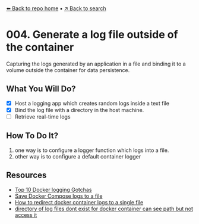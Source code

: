 [⬅️ Back to repo home](https://github.com/Blankscreen-exe/docker-practice) ▪️ [↗️ Back to search](https://blankscreen-exe.github.io/docker-practice/)

# 004. Generate a log file outside of the container

Capturing the logs generated by an application in a file and binding it to a volume outside the container for data persistence.

## What You Will Do?

- [x] Host a logging app which creates random logs inside a text file
- [x] Bind the log file with a directory in the host machine.
- [ ] Retrieve real-time logs

## How To Do It?

1. one way is to configure a logger function which logs into a file.
2. other way is to configure a default container logger

## Resources

- [Top 10 Docker logging Gotchas](https://sematext.com/blog/top-10-docker-logging-gotchas/)
- [Save Docker Compose logs to a file](https://stackoverflow.com/questions/35414495/save-docker-compose-logs-to-a-file)
- [How to redirect docker container logs to a single file](https://stackoverflow.com/questions/41144589/how-to-redirect-docker-container-logs-to-a-single-file)
- [directory of log files dont exist for docker container can see path but not access it](https://stackoverflow.com/questions/57227709/directory-of-log-files-dont-exist-for-docker-container-can-see-path-but-not-ac)
